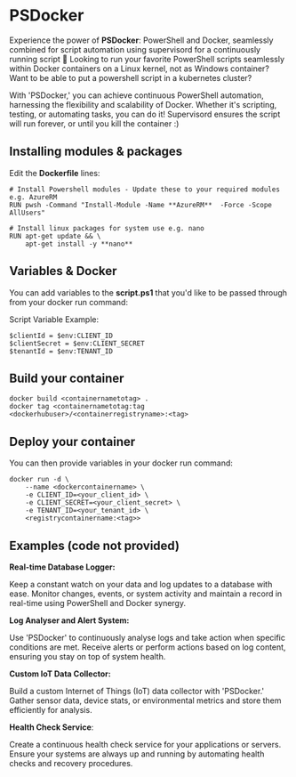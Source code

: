 # PSDocker
Experience the power of **PSDocker**: PowerShell and Docker, seamlessly combined for script automation using supervisord for a continuously running script 🚀
Looking to run your favorite PowerShell scripts seamlessly within Docker containers on a Linux kernel, not as Windows container? Want to be able to put a powershell script in a kubernetes cluster?

With 'PSDocker,' you can achieve continuous PowerShell automation, harnessing the flexibility and scalability of Docker. 
Whether it's scripting, testing, or automating tasks, you can do it! Supervisord ensures the script will run forever, or until you kill the container :)

## Installing modules & packages

Edit the **Dockerfile** lines:
```
# Install Powershell modules - Update these to your required modules e.g. AzureRM
RUN pwsh -Command "Install-Module -Name **AzureRM**  -Force -Scope AllUsers"
```
```
# Install linux packages for system use e.g. nano
RUN apt-get update && \
    apt-get install -y **nano**
```

## Variables & Docker
You can add variables to the **script.ps1** that you'd like to be passed through from your docker run command:

Script Variable Example:

```
$clientId = $env:CLIENT_ID
$clientSecret = $env:CLIENT_SECRET
$tenantId = $env:TENANT_ID
```

## Build your container
```
docker build <containernametotag> .
docker tag <containernametotag:tag <dockerhubuser>/<containerregistryname>:<tag>
```

## Deploy your container

You can then provide variables in your docker run command:
```
docker run -d \
    --name <dockercontainername> \
    -e CLIENT_ID=<your_client_id> \
    -e CLIENT_SECRET=<your_client_secret> \
    -e TENANT_ID=<your_tenant_id> \
    <registrycontainername:<tag>>

```


## Examples (code not provided)

**Real-time Database Logger:**

Keep a constant watch on your data and log updates to a database with ease. Monitor changes, events, or system activity and maintain a record in real-time using PowerShell and Docker synergy.

**Log Analyser and Alert System:**

Use 'PSDocker' to continuously analyse logs and take action when specific conditions are met. Receive alerts or perform actions based on log content, ensuring you stay on top of system health.

**Custom IoT Data Collector:**

Build a custom Internet of Things (IoT) data collector with 'PSDocker.' Gather sensor data, device stats, or environmental metrics and store them efficiently for analysis.

**Health Check Service**:

Create a continuous health check service for your applications or servers. Ensure your systems are always up and running by automating health checks and recovery procedures.
